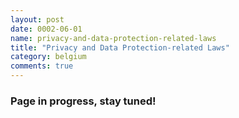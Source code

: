 ```yaml
---
layout: post
date: 0002-06-01
name: privacy-and-data-protection-related-laws
title: "Privacy and Data Protection-related Laws"
category: belgium
comments: true
---
```


### Page in progress, stay tuned!
